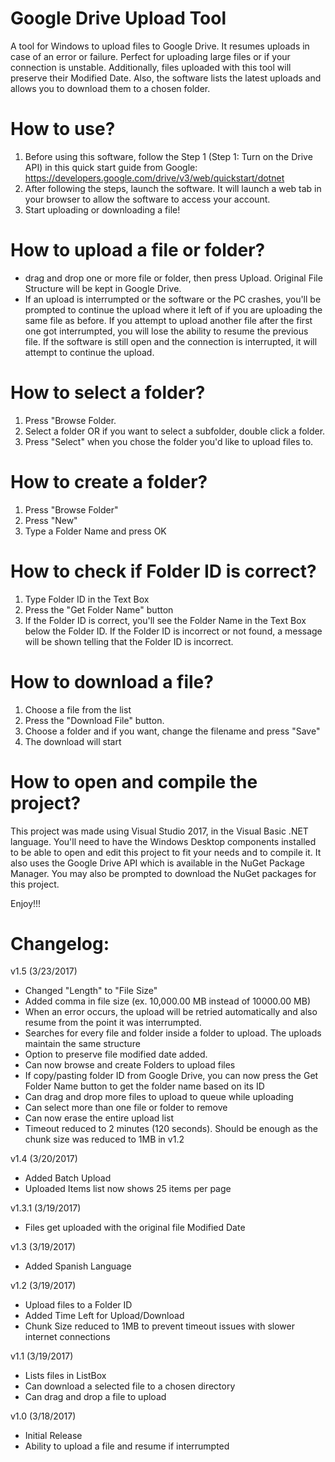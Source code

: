 # Google Drive Upload Tool
A tool for Windows to upload files to Google Drive. It resumes uploads in case of an error or failure. Perfect for uploading large files or if your connection is unstable. Additionally, files uploaded with this tool will preserve their Modified Date. Also, the software lists the latest uploads and allows you to download them to a chosen folder.

# How to use?
1. Before using this software, follow the Step 1 (Step 1: Turn on the Drive API) in this quick start guide from Google: https://developers.google.com/drive/v3/web/quickstart/dotnet
2. After following the steps, launch the software. It will launch a web tab in your browser to allow the software to access your account.
3. Start uploading or downloading a file!

# How to upload a file or folder?
* drag and drop one or more file or folder, then press Upload. Original File Structure will be kept in Google Drive.
* If an upload is interrumpted or the software or the PC crashes, you'll be prompted to continue the upload where it left of if you are uploading the same file as before. If you attempt to upload another file after the first one got interrumpted, you will lose the ability to resume the previous file. If the software is still open and the connection is interrupted, it will attempt to continue the upload.

# How to select a folder?
1. Press "Browse Folder.
2. Select a folder OR if you want to select a subfolder, double click a folder.
3. Press "Select" when you chose the folder you'd like to upload files to.

# How to create a folder?
1. Press "Browse Folder"
2. Press "New"
3. Type a Folder Name and press OK

# How to check if Folder ID is correct?
1. Type Folder ID in the Text Box
2. Press the "Get Folder Name" button
3. If the Folder ID is correct, you'll see the Folder Name in the Text Box below the Folder ID. If the Folder ID is incorrect or not found, a message will be shown telling that the Folder ID is incorrect.

# How to download a file?
1. Choose a file from the list
2. Press the "Download File" button.
3. Choose a folder and if you want, change the filename and press "Save"
4. The download will start

# How to open and compile the project?
This project was made using Visual Studio 2017, in the Visual Basic .NET language. You'll need to have the Windows Desktop components installed to be able to open and edit this project to fit your needs and to compile it. It also uses the Google Drive API which is available in the NuGet Package Manager. You may also be prompted to download the NuGet packages for this project.

Enjoy!!!

# Changelog:
v1.5 (3/23/2017)
- Changed "Length" to "File Size"
- Added comma in file size (ex. 10,000.00 MB instead of 10000.00 MB)
- When an error occurs, the upload will be retried automatically and also resume from the point it was interrumpted.
- Searches for every file and folder inside a folder to upload. The uploads maintain the same structure
- Option to preserve file modified date added.
- Can now browse and create Folders to upload files
- If copy/pasting folder ID from Google Drive, you can now press the Get Folder Name button to get the folder name based on its ID
- Can drag and drop more files to upload to queue while uploading
- Can select more than one file or folder to remove
- Can now erase the entire upload list
- Timeout reduced to 2 minutes (120 seconds). Should be enough as the chunk size was reduced to 1MB in v1.2

v1.4 (3/20/2017)
- Added Batch Upload
- Uploaded Items list now shows 25 items per page

v1.3.1 (3/19/2017)
- Files get uploaded with the original file Modified Date

v1.3 (3/19/2017)
- Added Spanish Language

v1.2 (3/19/2017)
- Upload files to a Folder ID
- Added Time Left for Upload/Download
- Chunk Size reduced to 1MB to prevent timeout issues with slower internet connections

v1.1 (3/19/2017)
- Lists files in ListBox
- Can download a selected file to a chosen directory
- Can drag and drop a file to upload

v1.0 (3/18/2017)
- Initial Release
- Ability to upload a file and resume if interrumpted
